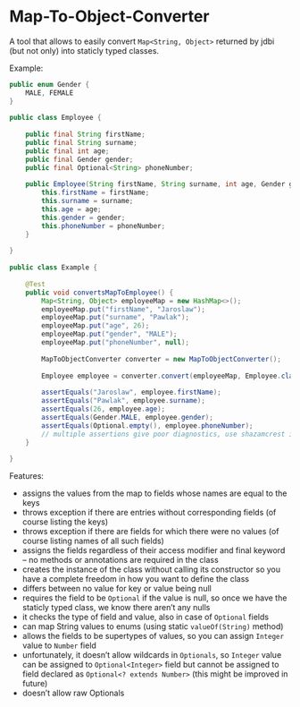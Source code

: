 # Map-To-Object-Converter
A tool that allows to easily convert `Map<String, Object>` returned by jdbi (but not only) into staticly typed classes.

Example:
```java
public enum Gender {
    MALE, FEMALE
}
 
public class Employee {
 
    public final String firstName;
    public final String surname;
    public final int age;
    public final Gender gender;
    public final Optional<String> phoneNumber;
 
    public Employee(String firstName, String surname, int age, Gender gender, Optional<String> phoneNumber) {
        this.firstName = firstName;
        this.surname = surname;
        this.age = age;
        this.gender = gender;
        this.phoneNumber = phoneNumber;
    }
 
}
 
public class Example {
 
    @Test
    public void convertsMapToEmployee() {
        Map<String, Object> employeeMap = new HashMap<>();
        employeeMap.put("firstName", "Jaroslaw");
        employeeMap.put("surname", "Pawlak");
        employeeMap.put("age", 26);
        employeeMap.put("gender", "MALE");
        employeeMap.put("phoneNumber", null);
 
        MapToObjectConverter converter = new MapToObjectConverter();
 
        Employee employee = converter.convert(employeeMap, Employee.class);
 
        assertEquals("Jaroslaw", employee.firstName);
        assertEquals("Pawlak", employee.surname);
        assertEquals(26, employee.age);
        assertEquals(Gender.MALE, employee.gender);
        assertEquals(Optional.empty(), employee.phoneNumber);
        // multiple assertions give poor diagnostics, use shazamcrest instead
    }
 
}
```

Features:
* assigns the values from the map to fields whose names are equal to the keys
* throws exception if there are entries without corresponding fields (of course listing the keys)
* throws exception if there are fields for which there were no values (of course listing names of all such fields)
* assigns the fields regardless of their access modifier and final keyword – no methods or annotations are required in the class
* creates the instance of the class without calling its constructor so you have a complete freedom in how you want to define the class
* differs between no value for key or value being null
* requires the field to be `Optional` if the value is null, so once we have the staticly typed class, we know there aren’t any nulls
* it checks the type of field and value, also in case of `Optional` fields
* can map String values to enums (using static `valueOf(String)` method)
* allows the fields to be supertypes of values, so you can assign `Integer` value to `Number` field
* unfortunately, it doesn’t allow wildcards in `Optionals`, so `Integer` value can be assigned to `Optional<Integer>` field but cannot be assigned to field declared as `Optional<? extends Number>` (this might be improved in future)
* doesn’t allow raw Optionals
